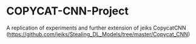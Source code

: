 # COPYCAT-CNN-Project
A replication of experiments and further extension of jeiks CopycatCNN (https://github.com/jeiks/Stealing_DL_Models/tree/master/Copycat_CNN)
